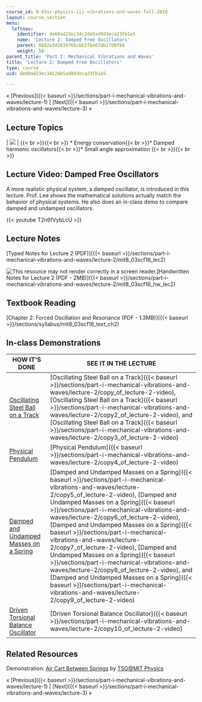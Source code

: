 ```yaml
---
course_id: 8-03sc-physics-iii-vibrations-and-waves-fall-2016
layout: course_section
menu:
  leftnav:
    identifier: de60ad23ec34c2de5ad0d3eca23fb1e5
    name: 'Lecture 2: Damped Free Oscillators'
    parent: 6682a3d163976bcbb2fbe67db27d8f04
    weight: 50
parent_title: 'Part I: Mechanical Vibrations and Waves'
title: 'Lecture 2: Damped Free Oscillators'
type: course
uid: de60ad23ec34c2de5ad0d3eca23fb1e5

---
```


« [Previous]({{< baseurl >}}/sections/part-i-mechanical-vibrations-and-waves/lecture-1) | [Next]({{< baseurl >}}/sections/part-i-mechanical-vibrations-and-waves/lecture-3) »

Lecture Topics
--------------

| ![](/coursemedia/8-03sc-physics-iii-vibrations-and-waves-fall-2016/d84c4840774099632dde60e238f0fcc8_L2.jpg) |  {{< br >}}{{< br >}} *   Energy conservation{{< br >}}*   Damped harmonic oscillators{{< br >}}*   Small angle approximation {{< br >}}{{< br >}}  

Lecture Video: Damped Free Oscillators
--------------------------------------

A more realistic physical system, a damped oscillator, is introduced in this lecture. Prof. Lee shows the mathematical solutions actually match the behavior of physical systems. He also does an in-class demo to compare damped and undamped oscillators.

{{< youtube T2n6fVybLcU >}}

Lecture Notes
-------------

[Typed Notes for Lecture 2 (PDF)]({{< baseurl >}}/sections/part-i-mechanical-vibrations-and-waves/lecture-2/mit8_03scf16_lec2)

![This resource may not render correctly in a screen reader.](/images/inacessible.gif)[Handwritten Notes for Lecture 2 (PDF - 2MB)]({{< baseurl >}}/sections/part-i-mechanical-vibrations-and-waves/lecture-2/mit8_03scf16_hw_lec2)

Textbook Reading
----------------

[Chapter 2: Forced Oscillation and Resonance (PDF - 1.3MB)]({{< baseurl >}}/sections/syllabus/mit8_03scf16_text_ch2)

In-class Demonstrations
-----------------------

| HOW IT'S DONE | SEE IT IN THE LECTURE |
| --- | --- |
| [Oscillating Steel Ball on a Track](http://tsgphysics.mit.edu/front/?page=demo.php&letnum=C%2012&show=0) | [Oscillating Steel Ball on a Track]({{< baseurl >}}/sections/part-i-mechanical-vibrations-and-waves/lecture-2/copy_of_lecture-2-video), [Oscillating Steel Ball on a Track]({{< baseurl >}}/sections/part-i-mechanical-vibrations-and-waves/lecture-2/copy2_of_lecture-2-video), and [Oscillating Steel Ball on a Track]({{< baseurl >}}/sections/part-i-mechanical-vibrations-and-waves/lecture-2/copy3_of_lecture-2-video) |
| [Physical Pendulum](http://tsgphysics.mit.edu/front/?page=demo.php&letnum=C%207&show=0) | [Physical Pendulum]({{< baseurl >}}/sections/part-i-mechanical-vibrations-and-waves/lecture-2/copy4_of_lecture-2-video) |
| [Damped and Undamped Masses on a Spring](http://tsgphysics.mit.edu/front/?page=demo.php&letnum=C%2011&show=0) | [Damped and Undamped Masses on a Spring]({{< baseurl >}}/sections/part-i-mechanical-vibrations-and-waves/lecture-2/copy5_of_lecture-2-video), [Damped and Undamped Masses on a Spring]({{< baseurl >}}/sections/part-i-mechanical-vibrations-and-waves/lecture-2/copy6_of_lecture-2-video), [Damped and Undamped Masses on a Spring]({{< baseurl >}}/sections/part-i-mechanical-vibrations-and-waves/lecture-2/copy7_of_lecture-2-video), [Damped and Undamped Masses on a Spring]({{< baseurl >}}/sections/part-i-mechanical-vibrations-and-waves/lecture-2/copy8_of_lecture-2-video), and [Damped and Undamped Masses on a Spring]({{< baseurl >}}/sections/part-i-mechanical-vibrations-and-waves/lecture-2/copy9_of_lecture-2-video) |
| [Driven Torsional Balance Oscillator](http://tsgphysics.mit.edu/front/?page=demo.php&letnum=C%2060&show=0) | [Driven Torsional Balance Oscillator]({{< baseurl >}}/sections/part-i-mechanical-vibrations-and-waves/lecture-2/copy10_of_lecture-2-video) 

Related Resources
-----------------

Demonstration: [Air Cart Between Springs](http://tsgphysics.mit.edu/front/?page=demo.php&letnum=C%201&show=0) by [TSG@MIT Physics](http://tsgphysics.mit.edu/front/)

« [Previous]({{< baseurl >}}/sections/part-i-mechanical-vibrations-and-waves/lecture-1) | [Next]({{< baseurl >}}/sections/part-i-mechanical-vibrations-and-waves/lecture-3) »